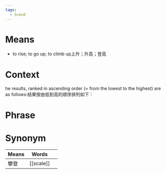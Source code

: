 ```yaml
---
tags:
  - Scend
---
```

# Means
- to rise; to go up; to climb up上升；升高；登高
# Context
he results, ranked in ascending order (= from the lowest to the highest) are as follows:结果按由低到高的顺序排列如下：
# Phrase

# Synonym
| Means | Words     |     |
| ----- | --------- | --- |
| 攀登    | [[scale]] |     |
